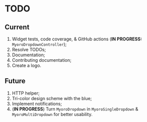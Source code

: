 # TODO

## Current

1. Widget tests, code coverage, & GitHub actions (**IN PROGRESS:** `MyoroDropdownController`);
1. Resolve TODOs;
1. Documentation;
1. Contributing documentation;
1. Create a logo.

## Future

1. HTTP helper;
1. Tri-color design scheme with the blue;
1. Implement notifications;
1. (**IN PROGRESS**) Turn `MyoroDropdown` in `MyoroSingleDropdown` & `MyoroMultiDropdown` for better usability.
